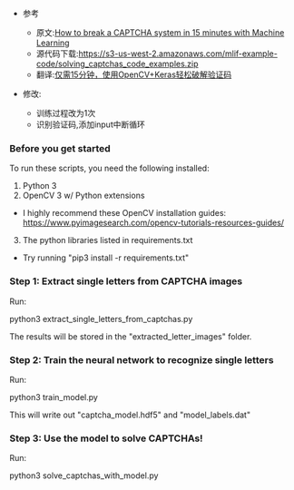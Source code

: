 - 参考
    - 原文:[How to break a CAPTCHA system in 15 minutes with Machine Learning](https://medium.com/@ageitgey/how-to-break-a-captcha-system-in-15-minutes-with-machine-learning-dbebb035a710)
    - 源代码下载:https://s3-us-west-2.amazonaws.com/mlif-example-code/solving_captchas_code_examples.zip
    - 翻译:[仅需15分钟，使用OpenCV+Keras轻松破解验证码](https://www.jiqizhixin.com/articles/2017-12-14-2)

- 修改:
    - 训练过程改为1次
    - 识别验证码,添加input中断循环


### Before you get started

To run these scripts, you need the following installed:

1. Python 3
2. OpenCV 3 w/ Python extensions
 - I highly recommend these OpenCV installation guides: 
   https://www.pyimagesearch.com/opencv-tutorials-resources-guides/ 
3. The python libraries listed in requirements.txt
 - Try running "pip3 install -r requirements.txt"

### Step 1: Extract single letters from CAPTCHA images

Run:

python3 extract_single_letters_from_captchas.py

The results will be stored in the "extracted_letter_images" folder.


### Step 2: Train the neural network to recognize single letters

Run:

python3 train_model.py

This will write out "captcha_model.hdf5" and "model_labels.dat"


### Step 3: Use the model to solve CAPTCHAs!

Run: 

python3 solve_captchas_with_model.py